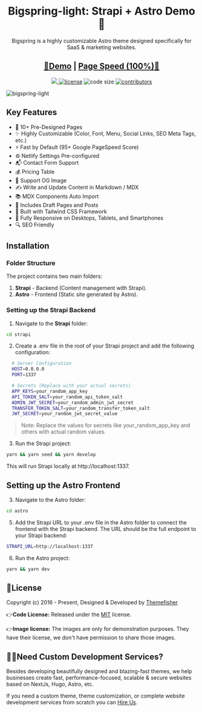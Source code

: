 <h1 align=center>Bigspring-light: Strapi + Astro Demo 🚀</h1>
<p align=center>Bigspring is a highly customizable Astro theme designed specifically for SaaS & marketing websites.  
</p>
<h2 align="center"> <a target="_blank" href="https://bigspring-strapi.vercel.app/" rel="nofollow">👀Demo</a> | <a  target="_blank" href="https://pagespeed.web.dev/analysis/https-bigspring-strapi-vercel-app/1l5pe1s0ok?form_factor=desktop">Page Speed (100%)🚀</a>
</h2>

<p align=center>
  <a href="https://github.com/withastro/astro/releases/tag/astro%405.1.7" alt="Contributors">
    <img src="https://img.shields.io/static/v1?label=ASTRO&message=5.1&color=000&logo=astro" />
  </a>

  <a href="https://github.com/themefisher/bigspring-astro-strapi/blob/main/LICENSE">
    <img src="https://img.shields.io/github/license/themefisher/bigspring-astro-strapi" alt="license"></a>

  <img src="https://img.shields.io/github/languages/code-size/themefisher/bigspring-astro-strapi" alt="code size">

  <a href="https://github.com/themefisher/bigspring-astro-strapi/graphs/contributors">
    <img src="https://img.shields.io/github/contributors/themefisher/bigspring-astro-strapi" alt="contributors"></a>
</p>

![bigspring-light](https://demo.gethugothemes.com/thumbnails/bigspring-light.png)


## Key Features

- 📄 10+ Pre-Designed Pages
- ✨ Highly Customizable (Color, Font, Menu, Social Links, SEO Meta Tags, etc.)
- ⚡ Fast by Default (95+ Google PageSpeed Score)
- ⚙️ Netlify Settings Pre-configured
- 📬 Contact Form Support
- 💰 Pricing Table
- 🌅 Support OG Image
- ✍️ Write and Update Content in Markdown / MDX
- 📚 MDX Components Auto Import
- 📝 Includes Draft Pages and Posts
- 🚀 Built with Tailwind CSS Framework
- 📱 Fully Responsive on Desktops, Tablets, and Smartphones
- 🔍 SEO Friendly

## Installation

### Folder Structure

The project contains two main folders:

1. **Strapi** - Backend (Content management with Strapi).
2. **Astro** - Frontend (Static site generated by Astro).

### Setting up the Strapi Backend

1. Navigate to the **Strapi** folder:

```bash
cd strapi
```



2. Create a .env file in the root of your Strapi project and add the following configuration:
```bash
  # Server Configuration
  HOST=0.0.0.0
  PORT=1337

  # Secrets (Replace with your actual secrets)
  APP_KEYS=your_random_app_key
  API_TOKEN_SALT=your_random_api_token_salt
  ADMIN_JWT_SECRET=your_random_admin_jwt_secret
  TRANSFER_TOKEN_SALT=your_random_transfer_token_salt
  JWT_SECRET=your_random_jwt_secret_value
  ```

 > Note: Replace the values for secrets like your_random_app_key and others with actual random values.



3. Run the Strapi project:

```bash
yarn && yarn seed && yarn develop
```


This will run Strapi locally at http://localhost:1337.

## Setting up the Astro Frontend
3. Navigate to the Astro folder:
```bash
cd astro
```

5. Add the Strapi URL to your .env file in the Astro folder to connect the frontend with the Strapi backend. The URL should be the full endpoint to your Strapi backend:
```bash
STRAPI_URL=http://localhost:1337
```



6. Run the Astro project:

```bash
yarn && yarn dev
```


## 📄License

Copyright (c) 2016 - Present, Designed & Developed by [Themefisher](https://themefisher.com)

👉**Code License:** Released under the [MIT](https://github.com/themefisher/bigspring-light-astro/blob/main/LICENSE) license.

👉**Image license:** The images are only for demonstration purposes. They have their license, we don't have permission to share those images.

## 👨‍💻Need Custom Development Services?

Besides developing beautifully designed and blazing-fast themes, we help businesses create fast, performance-focused, scalable & secure websites based on NextJs, Hugo, Astro, etc.

If you need a custom theme, theme customization, or complete website development services from scratch you can [Hire Us](https://themefisher.com/contact).
